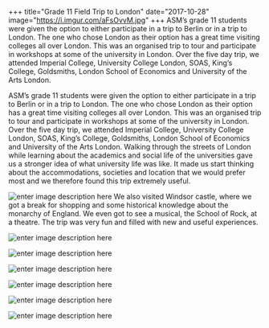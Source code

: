 +++
title="Grade 11 Field Trip to London"
date="2017-10-28"
image="https://i.imgur.com/aFsOvvM.jpg"
+++
ASM’s grade 11 students were given the option to either participate in a trip to Berlin or in a trip to London. The one who chose London as their option has a great time visiting colleges all over London. This was an organised trip to tour and participate in workshops at some of the university in London. Over the five day trip, we attended Imperial College, University College London, SOAS, King’s College, Goldsmiths, London School of Economics and University of the Arts London.
<!--more-->

ASM’s grade 11 students were given the option to either participate in a trip to Berlin or in a trip to London. The one who chose London as their option has a great time visiting colleges all over London. This was an organised trip to tour and participate in workshops at some of the university in London. Over the five day trip, we attended Imperial College, University College London, SOAS, King’s College, Goldsmiths, London School of Economics and University of the Arts London. Walking through the streets of London while learning about the academics and social life of the universities gave us a stronger idea of what university life was like. It made us start thinking about the accommodations, societies and location that we would prefer most and we therefore found this trip extremely useful. 

![enter image description here](https://i.imgur.com/aFsOvvM.jpg)
We also visited Windsor castle, where we got a break for shopping and some historical knowledge about the monarchy of England. We even got to see a musical, the School of Rock, at a theatre. The trip was very fun and filled with new and useful experiences. 

![enter image description here](https://i.imgur.com/pc1PeUA.jpg)

![enter image description here](https://i.imgur.com/Ll6tTKy.jpg)

![enter image description here](https://i.imgur.com/k37FDlE.jpg)

![enter image description here](https://i.imgur.com/XSRPKa8.jpg)

![enter image description here](https://i.imgur.com/Abz4ZXM.jpg)

![enter image description here](https://i.imgur.com/jbn6OiK.jpg)

